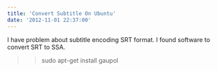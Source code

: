 ```yaml
---
title: 'Convert Subtitle On Ubuntu'
date: '2012-11-01 22:37:00'
---
```


I have problem about subtitle encoding SRT format. I found software to convert SRT to SSA.  
  

> 
> > sudo apt-get install gaupol
> 
> 

